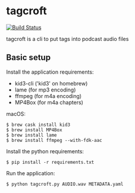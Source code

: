 # tagcroft
[![Build Status](https://travis-ci.org/derphilipp/tagcroft.svg?branch=master)](https://travis-ci.org/derphilipp/tagcroft)

tagcroft is a cli to put tags into podcast audio files

## Basic setup

Install the application requirements:

- kid3-cli ('kid3' on homebrew)
- lame (for mp3 encoding)
- ffmpeg (for m4a encoding)
- MP4Box (for m4a chapters)

macOS:
```
$ brew cask install kid3
$ brew install MP4Box
$ brew install lame
$ brew install ffmpeg --with-fdk-aac
```

Install the python requirements:
```
$ pip install -r requirements.txt
```

Run the application:
```
$ python tagcroft.py AUDIO.wav METADATA.yaml
```

